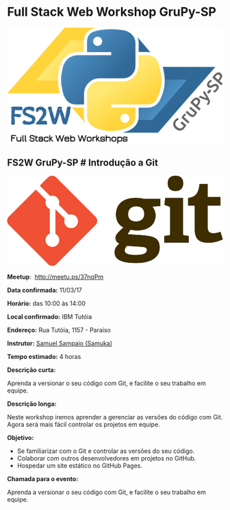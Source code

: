 # Full Stack Web Workshop GruPy-SP

![fs2w](img/fs2w.png)

## FS2W GruPy-SP # Introdução a Git

![git](img/git.png)

**Meetup**: <img src="https://a248.e.akamai.net/secure.meetupstatic.com/photos/event/8/f/1/d/highres_454596637.jpeg" alt="" height="30px"> http://meetu.ps/37nqPm

**Data confirmada:** 11/03/17

**Horário:** das 10:00 às 14:00

**Local confirmado:** IBM Tutóia

**Endereço:** Rua Tutóia, 1157 - Paraíso

**Instrutor:** [Samuel Sampaio (Samuka)](https://github.com/samukasmk)

**Tempo estimado:** 4 horas

**Descrição curta:**

Aprenda a versionar o seu código com Git, e facilite o seu trabalho em equipe.

**Descrição longa:**

Neste workshop iremos aprender a gerenciar as versões do código com Git. Agora será mais fácil controlar os projetos em equipe.

**Objetivo:**

* Se familiarizar com o Git e controlar as versões do seu código.
* Colaborar com outros desenvolvedores em projetos no GitHub.
* Hospedar um site estático no GitHub Pages.

**Chamada para o evento:**

Aprenda a versionar o seu código com Git, e facilite o seu trabalho em equipe.

